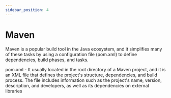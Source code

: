 ```yaml
---
sidebar_position: 4
---
```


# Maven

Maven is a popular build tool in the Java ecosystem, and it simplifies many of these tasks by using a configuration file (pom.xml) to define dependencies, build phases, and tasks.

pom.xml - It usually located in the root directory of a Maven project, and it is an XML file that defines the project's structure, dependencies, and build process. The file includes information such as the project's name, version, description, and developers, as well as its dependencies on external libraries